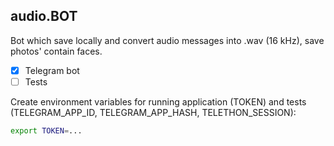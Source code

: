 ## audio.BOT
Bot which save locally and convert audio messages into .wav (16 kHz), save photos' contain faces.

- [x] Telegram bot
- [ ] Tests

Create environment variables for running application (TOKEN) and tests (TELEGRAM_APP_ID, TELEGRAM_APP_HASH, TELETHON_SESSION):

```bash
export TOKEN=...
```
